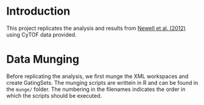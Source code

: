 # Introduction

This project replicates the analysis and results from [Newell et al. (2012)](http://www.cell.com/immunity/retrieve/pii/S1074761312000040) using CyTOF data provided.

# Data Munging

Before replicating the analysis, we first munge the XML workspaces and create GatingSets. The munging scripts are writtein in R and can be found in the `munge/` folder. The numbering in the filenames indicates the order in which the scripts should be executed.